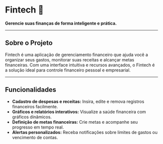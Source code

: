# Fintech 💸  

**Gerencie suas finanças de forma inteligente e prática.**

---

## Sobre o Projeto  

Fintech é uma aplicação de gerenciamento financeiro que ajuda você a organizar seus gastos, monitorar suas receitas e alcançar metas financeiras. Com uma interface intuitiva e recursos avançados, o Fintech é a solução ideal para controle financeiro pessoal e empresarial.

---

## Funcionalidades  

- **Cadastro de despesas e receitas:** Insira, edite e remova registros financeiros facilmente.  
- **Gráficos e relatórios interativos:** Visualize a saúde financeira com gráficos dinâmicos.  
- **Definição de metas financeiras:** Crie metas e acompanhe seu progresso em tempo real.  
- **Alertas personalizados:** Receba notificações sobre limites de gastos ou vencimento de contas. 
